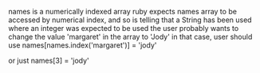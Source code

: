 

names is a numerically indexed array
ruby expects names array to be accessed by numerical index, and so is telling that a String has been used where an integer was expected to be used
the user probably wants to change the value 'margaret' in the array to 'Jody'
in that case, user should use
names[names.index('margaret')] = 'jody'

or just
names[3] = 'jody'